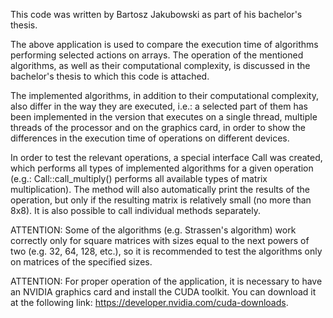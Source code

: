 This code was written by Bartosz Jakubowski as part of his bachelor's thesis. 

The above application is used to compare the execution time of algorithms performing selected actions on arrays. 
The operation of the mentioned algorithms, as well as their computational complexity, is discussed in the bachelor's thesis to which this code is attached.

The implemented algorithms, in addition to their computational complexity, also differ in the way they are executed, i.e.: a selected part of them has been implemented
in the version that executes on a single thread, multiple threads of the processor and on the graphics card, in order to show the differences in the execution time
of operations on different devices.

In order to test the relevant operations, a special interface Call was created, which performs all types of implemented algorithms for a given operation 
(e.g.: Call::call_multiply() performs all available types of matrix multiplication).
The method will also automatically print the results of the operation, but only if the resulting matrix is relatively small (no more than 8x8).
It is also possible to call individual methods separately. 

ATTENTION: Some of the algorithms (e.g. Strassen's algorithm) work correctly only for square matrices with sizes equal to the next powers of two (e.g. 32, 64, 128, etc.),
so it is recommended to test the algorithms only on matrices of the specified sizes. 

ATTENTION: For proper operation of the application, it is necessary to have an NVIDIA graphics card and install the CUDA toolkit. You can download it at the following link: https://developer.nvidia.com/cuda-downloads.
